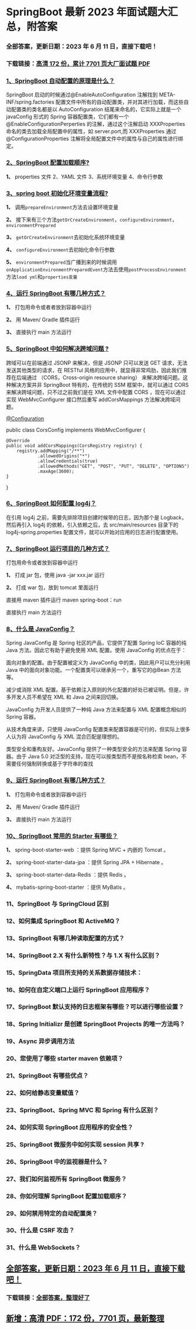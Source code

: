 # SpringBoot 最新 2023 年面试题大汇总，附答案

### 全部答案，更新日期：2023 年 6 月 11 日，直接下载吧！

### 下载链接：[高清 172 份，累计 7701 页大厂面试题 PDF](https://gitlab.gaorta.com/devteam/learning-journey/study-materials-collection/-/tree/master/docs/index.md)

### [1、SpringBoot 自动配置的原理是什么？](https://gitlab.gaorta.com/devteam/learning-journey/study-materials-collection/-/tree/master/docs/SpringBoot/SpringBoot最新2021年面试题大汇总，附答案.md#1springboot自动配置的原理是什么)

SpringBoot 启动的时候通过@EnableAutoConfiguration 注解找到 META-INF/spring.factories 配置文件中所有的自动配置类，并对其进行加载，而这些自动配置类的类名都是以 AutoConfiguration 结尾来命名的，它实际上就是一个 javaConfig 形式的 Spring 容器配置类，它们都有一个@EnableConfigurationPerperties 的注解，通过这个注解启动 XXXProperties 命名的类去加载全局配置中的属性，如 server.port,而 XXXProperties 通过@ConfigurationProperties 注解将全局配置文件中的属性与自己的属性进行绑定。

### [2、SpringBoot 配置加载顺序?](https://gitlab.gaorta.com/devteam/learning-journey/study-materials-collection/-/tree/master/docs/SpringBoot/SpringBoot最新2021年面试题大汇总，附答案.md#2springboot-配置加载顺序)

**1、** properties 文件 2、YAML 文件 3、系统环境变量 4、命令行参数

### [3、spring boot 初始化环境变量流程?](https://gitlab.gaorta.com/devteam/learning-journey/study-materials-collection/-/tree/master/docs/SpringBoot/SpringBoot最新2021年面试题大汇总，附答案.md#3spring-boot初始化环境变量流程)

**1、** 调用`prepareEnvironment`方法去设置环境变量

**2、** 接下来有三个方法`getOrCreateEnvironment`，`configureEnvironment`，`environmentPrepared`

**3、** `getOrCreateEnvironment`去初始化系统环境变量

**4、** `configureEnvironment`去初始化命令行参数

**5、** `environmentPrepared`当广播到来的时候调用`onApplicationEnvironmentPreparedEvent`方法去使用`postProcessEnvironment`方法`load yml`和`properties变量`

### [4、运行 SpringBoot 有哪几种方式？](https://gitlab.gaorta.com/devteam/learning-journey/study-materials-collection/-/tree/master/docs/SpringBoot/SpringBoot最新2021年面试题大汇总，附答案.md#4运行-springboot-有哪几种方式)

**1、** 打包用命令或者者放到容器中运行

**2、** 用 Maven/ Gradle 插件运行

**3、** 直接执行 main 方法运行

### [5、SpringBoot 中如何解决跨域问题 ?](https://gitlab.gaorta.com/devteam/learning-journey/study-materials-collection/-/tree/master/docs/SpringBoot/SpringBoot最新2021年面试题大汇总，附答案.md#5springboot-中如何解决跨域问题-)

跨域可以在前端通过 JSONP 来解决，但是 JSONP 只可以发送 GET 请求，无法发送其他类型的请求，在 RESTful 风格的应用中，就显得非常鸡肋，因此我们推荐在后端通过 （CORS，Cross-origin resource sharing） 来解决跨域问题。这种解决方案并非 SpringBoot 特有的，在传统的 SSM 框架中，就可以通过 CORS 来解决跨域问题，只不过之前我们是在 XML 文件中配置 CORS ，现在可以通过实现 WebMvcConfigurer 接口然后重写 addCorsMappings 方法解决跨域问题。

[@Configuration ](/Configuration)

public class CorsConfig implements WebMvcConfigurer {

```
@Override
public void addCorsMappings(CorsRegistry registry) {
    registry.addMapping("/**")
            .allowedOrigins("*")
            .allowCredentials(true)
            .allowedMethods("GET", "POST", "PUT", "DELETE", "OPTIONS")
            .maxAge(3600);
}
```

}

### [6、SpringBoot 如何配置 log4j？](https://gitlab.gaorta.com/devteam/learning-journey/study-materials-collection/-/tree/master/docs/SpringBoot/SpringBoot最新2021年面试题大汇总，附答案.md#6springboot如何配置log4j)

在引用 log4j 之前，需要先排除项目创建时候带的日志，因为那个是 Logback，然后再引入 log4j 的依赖，引入依赖之后，去 src/main/resources 目录下的 log4j-spring.properties 配置文件，就可以开始对应用的日志进行配置使用。

### [7、SpringBoot 运行项目的几种方式？](https://gitlab.gaorta.com/devteam/learning-journey/study-materials-collection/-/tree/master/docs/SpringBoot/SpringBoot最新2021年面试题大汇总，附答案.md#7springboot运行项目的几种方式)

打包用命令或者放到容器中运行

**1、** 打成 jar 包，使用 java -jar xxx.jar 运行

**2、** 打成 war 包，放到 tomcat 里面运行

直接用 maven 插件运行 maven spring-boot：run

直接执行 main 方法运行

### [8、什么是 JavaConfig？](https://gitlab.gaorta.com/devteam/learning-journey/study-materials-collection/-/tree/master/docs/SpringBoot/SpringBoot最新2021年面试题大汇总，附答案.md#8什么是javaconfig)

Spring JavaConfig 是 Spring 社区的产品，它提供了配置 Spring IoC 容器的纯 Java 方法。因此它有助于避免使用 XML 配置。使用 JavaConfig 的优点在于：

面向对象的配置。由于配置被定义为 JavaConfig 中的类，因此用户可以充分利用 Java 中的面向对象功能。一个配置类可以继承另一个，重写它的@Bean 方法等。

减少或消除 XML 配置。基于依赖注入原则的外化配置的好处已被证明。但是，许多开发人员不希望在 XML 和 Java 之间来回切换。

JavaConfig 为开发人员提供了一种纯 Java 方法来配置与 XML 配置概念相似的 Spring 容器。

从技术角度来讲，只使用 JavaConfig 配置类来配置容器是可行的，但实际上很多人认为将 JavaConfig 与 XML 混合匹配是理想的。

类型安全和重构友好。JavaConfig 提供了一种类型安全的方法来配置 Spring 容器。由于 Java 5.0 对泛型的支持，现在可以按类型而不是按名称检索 bean，不需要任何强制转换或基于字符串的查找

### [9、运行 SpringBoot 有哪几种方式？](https://gitlab.gaorta.com/devteam/learning-journey/study-materials-collection/-/tree/master/docs/SpringBoot/SpringBoot最新2021年面试题大汇总，附答案.md#9运行-springboot-有哪几种方式)

**1、** 打包用命令或者放到容器中运行

**2、** 用 Maven/ Gradle 插件运行

**3、** 直接执行 main 方法运行

### [10、SpringBoot 常用的 Starter 有哪些？](https://gitlab.gaorta.com/devteam/learning-journey/study-materials-collection/-/tree/master/docs/SpringBoot/SpringBoot最新2021年面试题大汇总，附答案.md#10springboot-常用的-starter-有哪些)

**1、** spring-boot-starter-web ：提供 Spring MVC + 内嵌的 Tomcat 。

**2、** spring-boot-starter-data-jpa ：提供 Spring JPA + Hibernate 。

**3、** spring-boot-starter-data-Redis ：提供 Redis 。

**4、** mybatis-spring-boot-starter ：提供 MyBatis 。

### 11、SpringBoot 与 SpringCloud 区别

### 12、如何集成 SpringBoot 和 ActiveMQ？

### 13、SpringBoot 有哪几种读取配置的方式？

### 14、SpringBoot 2.X 有什么新特性？与 1.X 有什么区别？

### 15、SpringData 项目所支持的关系数据存储技术：

### 16、如何在自定义端口上运行 SpringBoot 应用程序？

### 17、SpringBoot 默认支持的日志框架有哪些？可以进行哪些设置？

### 18、Spring Initializr 是创建 SpringBoot Projects 的唯一方法吗？

### 19、Async 异步调用方法

### 20、您使用了哪些 starter maven 依赖项？

### 21、SpringBoot 有哪些优点？

### 22、如何给静态变量赋值？

### 23、SpringBoot、Spring MVC 和 Spring 有什么区别？

### 24、如何实现 SpringBoot 应用程序的安全性？

### 25、SpringBoot 微服务中如何实现 session 共享 ?

### 26、SpringBoot 中的监视器是什么？

### 27、我们如何监视所有 SpringBoot 微服务？

### 28、你如何理解 SpringBoot 配置加载顺序？

### 29、如何禁用特定的自动配置类？

### 30、什么是 CSRF 攻击？

### 31、什么是 WebSockets？

## [全部答案，更新日期：2023 年 6 月 11 日，直接下载吧！](https://gitlab.gaorta.com/devteam/learning-journey/study-materials-collection/-/tree/master/docs/daan.md)

### 下载链接：[全部答案，整理好了](https://gitlab.gaorta.com/devteam/learning-journey/study-materials-collection/-/tree/master/docs/daan.md)

## [新增：高清 PDF：172 份，7701 页，最新整理](https://gitlab.gaorta.com/devteam/learning-journey/study-materials-collection/-/tree/master/docs/daan.md)
